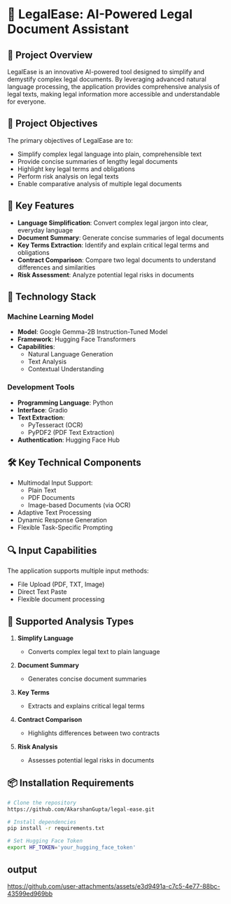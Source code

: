 
# 📜 LegalEase: AI-Powered Legal Document Assistant

## 🌟 Project Overview

LegalEase is an innovative AI-powered tool designed to simplify and demystify complex legal documents. By leveraging advanced natural language processing, the application provides comprehensive analysis of legal texts, making legal information more accessible and understandable for everyone.

## 🎯 Project Objectives

The primary objectives of LegalEase are to:
- Simplify complex legal language into plain, comprehensible text
- Provide concise summaries of lengthy legal documents
- Highlight key legal terms and obligations
- Perform risk analysis on legal texts
- Enable comparative analysis of multiple legal documents

## 🚀 Key Features

- **Language Simplification**: Convert complex legal jargon into clear, everyday language
- **Document Summary**: Generate concise summaries of legal documents
- **Key Terms Extraction**: Identify and explain critical legal terms and obligations
- **Contract Comparison**: Compare two legal documents to understand differences and similarities
- **Risk Assessment**: Analyze potential legal risks in documents

## 🤖 Technology Stack

### Machine Learning Model
- **Model**: Google Gemma-2B Instruction-Tuned Model
- **Framework**: Hugging Face Transformers
- **Capabilities**: 
  - Natural Language Generation
  - Text Analysis
  - Contextual Understanding

### Development Tools
- **Programming Language**: Python
- **Interface**: Gradio
- **Text Extraction**: 
  - PyTesseract (OCR)
  - PyPDF2 (PDF Text Extraction)
- **Authentication**: Hugging Face Hub

## 🛠️ Key Technical Components

- Multimodal Input Support:
  - Plain Text
  - PDF Documents
  - Image-based Documents (via OCR)
- Adaptive Text Processing
- Dynamic Response Generation
- Flexible Task-Specific Prompting

## 🔍 Input Capabilities

The application supports multiple input methods:
- File Upload (PDF, TXT, Image)
- Direct Text Paste
- Flexible document processing

## 🌈 Supported Analysis Types

1. **Simplify Language**
   - Converts complex legal text to plain language

2. **Document Summary**
   - Generates concise document summaries

3. **Key Terms**
   - Extracts and explains critical legal terms

4. **Contract Comparison**
   - Highlights differences between two contracts

5. **Risk Analysis**
   - Assesses potential legal risks in documents

## 📦 Installation Requirements

```bash
# Clone the repository
https://github.com/AkarshanGupta/legal-ease.git

# Install dependencies
pip install -r requirements.txt

# Set Hugging Face Token
export HF_TOKEN='your_hugging_face_token'

```
## output


https://github.com/user-attachments/assets/e3d9491a-c7c5-4e77-88bc-43599ed969bb


